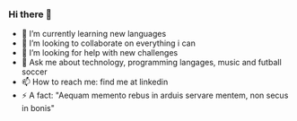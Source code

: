 ### Hi there 👋

<!--
**jldefigueiredo/jldefigueiredo** is a ✨ _special_ ✨ repository because its `README.md` (this file) appears on your GitHub profile.

Here are some ideas to get you started:
-->

- 🌱 I’m currently learning new languages
- 👯 I’m looking to collaborate on everything i can
- 🤔 I’m looking for help with new challenges
- 💬 Ask me about technology, programming langages, music and futball soccer
- 📫 How to reach me: find me at linkedin
- ⚡ A fact: "Aequam memento rebus in arduis servare mentem, non secus in bonis"

